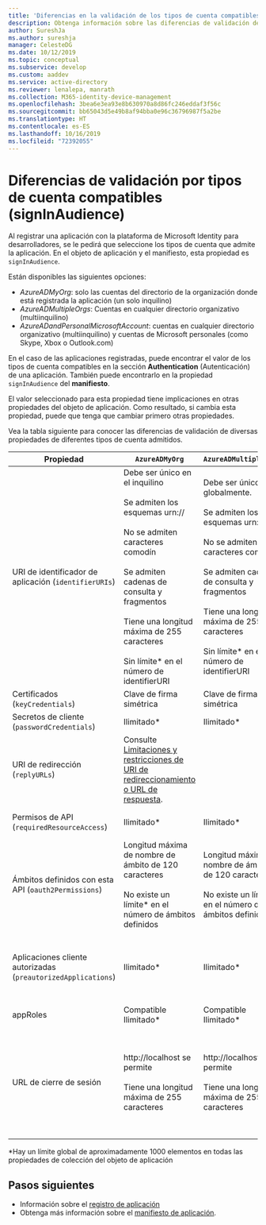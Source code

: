 ```yaml
---
title: 'Diferencias en la validación de los tipos de cuenta compatibles (SignInAudience): plataforma de Microsoft Identity y Azure Active Directory'
description: Obtenga información sobre las diferencias de validación de diversas propiedades de diferentes tipos de cuenta compatibles al registrar la aplicación con la plataforma de Microsoft Identity.
author: SureshJa
ms.author: sureshja
manager: CelesteDG
ms.date: 10/12/2019
ms.topic: conceptual
ms.subservice: develop
ms.custom: aaddev
ms.service: active-directory
ms.reviewer: lenalepa, manrath
ms.collection: M365-identity-device-management
ms.openlocfilehash: 3bea6e3ea93e8b630970a8d86fc246eddaf3f56c
ms.sourcegitcommit: bb65043d5e49b8af94bba0e96c36796987f5a2be
ms.translationtype: HT
ms.contentlocale: es-ES
ms.lasthandoff: 10/16/2019
ms.locfileid: "72392055"
---
```

# <a name="validation-differences-by-supported-account-types-signinaudience"></a>Diferencias de validación por tipos de cuenta compatibles (signInAudience)

Al registrar una aplicación con la plataforma de Microsoft Identity para desarrolladores, se le pedirá que seleccione los tipos de cuenta que admite la aplicación. En el objeto de aplicación y el manifiesto, esta propiedad es `signInAudience`.

Están disponibles las siguientes opciones:

- *AzureADMyOrg*: solo las cuentas del directorio de la organización donde está registrada la aplicación (un solo inquilino)
- *AzureADMultipleOrgs*: Cuentas en cualquier directorio organizativo (multiinquilino)
- *AzureADandPersonalMicrosoftAccount*: cuentas en cualquier directorio organizativo (multiinquilino) y cuentas de Microsoft personales (como Skype, Xbox o Outlook.com)

En el caso de las aplicaciones registradas, puede encontrar el valor de los tipos de cuenta compatibles en la sección **Authentication** (Autenticación) de una aplicación. También puede encontrarlo en la propiedad `signInAudience` del **manifiesto**.

El valor seleccionado para esta propiedad tiene implicaciones en otras propiedades del objeto de aplicación. Como resultado, si cambia esta propiedad, puede que tenga que cambiar primero otras propiedades.

Vea la tabla siguiente para conocer las diferencias de validación de diversas propiedades de diferentes tipos de cuenta admitidos.

| Propiedad | `AzureADMyOrg` | `AzureADMultipleOrgs`  | `AzureADandPersonalMicrosoftAccount` |
|--------------|---------------|----------------|----------------|
| URI de identificador de aplicación (`identifierURIs`)  | Debe ser único en el inquilino <br><br> Se admiten los esquemas urn:// <br><br> No se admiten caracteres comodín <br><br> Se admiten cadenas de consulta y fragmentos <br><br> Tiene una longitud máxima de 255 caracteres <br><br> Sin límite* en el número de identifierURI  | Debe ser único globalmente. <br><br> Se admiten los esquemas urn:// <br><br> No se admiten caracteres comodín <br><br> Se admiten cadenas de consulta y fragmentos <br><br> Tiene una longitud máxima de 255 caracteres <br><br> Sin límite* en el número de identifierURI | Debe ser único globalmente. <br><br> No se admiten los esquemas urn:// <br><br> No se admiten caracteres comodín, fragmentos y cadenas de consulta <br><br> Tiene una longitud máxima de 120 caracteres <br><br> Máximo de 50 identifierURI |
| Certificados (`keyCredentials`) | Clave de firma simétrica | Clave de firma simétrica | Cifrado y clave de firma asimétrica | 
| Secretos de cliente (`passwordCredentials`) | Ilimitado* | Ilimitado* | Si liveSDK está habilitado: un máximo 2 secretos de cliente | 
| URI de redirección (`replyURLs`) | Consulte [Limitaciones y restricciones de URI de redireccionamiento o URL de respuesta](reply-url.md). | | | 
| Permisos de API (`requiredResourceAccess`) | Ilimitado* | Ilimitado* | Máximo de 30 permisos por recurso permitido (por ejemplo, Microsoft Graph) | 
| Ámbitos definidos con esta API (`oauth2Permissions`) | Longitud máxima de nombre de ámbito de 120 caracteres <br><br> No existe un límite* en el número de ámbitos definidos | Longitud máxima de nombre de ámbito de 120 caracteres <br><br> No existe un límite* en el número de ámbitos definidos |  Longitud máxima del nombre de ámbito de 40 caracteres <br><br> Máximo de 100 ámbitos definidos | 
| Aplicaciones cliente autorizadas (`preautorizedApplications`) | Ilimitado* | Ilimitado* | Máximo total de 500 <br><br> Máximo de 100 aplicaciones cliente definidas <br><br> Máximo de 30 ámbitos definidos por cliente | 
| appRoles | Compatible <br> Ilimitado* | Compatible <br> Ilimitado* | No compatible | 
| URL de cierre de sesión | http://localhost se permite <br><br> Tiene una longitud máxima de 255 caracteres | http://localhost se permite <br><br> Tiene una longitud máxima de 255 caracteres | <br><br> https://localhost se permite, http://localhost da error para MSA <br><br> Tiene una longitud máxima de 255 caracteres <br><br> El esquema HTTP no se admite <br><br> No se admiten caracteres comodín | 

*Hay un límite global de aproximadamente 1000 elementos en todas las propiedades de colección del objeto de aplicación

## <a name="next-steps"></a>Pasos siguientes

- Información sobre el [registro de aplicación](app-objects-and-service-principals.md)
- Obtenga más información sobre el [manifiesto de aplicación](reference-app-manifest.md).
